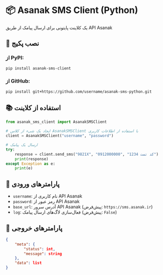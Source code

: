 # 📦 Asanak SMS Client (Python)

یک کلاینت پایتونی برای ارسال پیامک از طریق API Asanak

## 🚀 نصب پکیج

### از PyPI:
```bash
pip install asanak-sms-client
```

### از GitHub:
```bash
pip install git+https://github.com/username/asanak-sms-python.git
```

## 📚 استفاده از کلاینت

```python
from asanak_sms_client import AsanakSMSClient

# ایجاد یک شیء از کلاس AsanakSMSClient با استفاده از اطلاعات کاربری
client = AsanakSMSClient("username", "password")

# ارسال یک پیامک
try:
    response = client.send_sms("9821X", "0912000000", "کد تست 1234")
    print(response)
except Exception as e:
    print(e)
```

## 📝 پارامتر‌های ورودی

- `username`: نام کاربری از API Asanak
- `password`: رمز عبور از API Asanak
- `base_url`: آدرس سرور API Asanak (پیش‌فرض: `https://sms.asanak.ir`)
- `log`: فعال‌سازی لاگ‌های ارسال پیامک (پیش‌فرض: `False`)

## 📝 پارامتر‌های خروجی
```json
{
    "meta": {
        "status": int,
        "message": string
    },
    "data": list
}
```